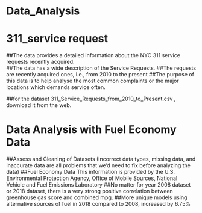 # Data_Analysis

# 311_service request

##The data provides a detailed information about the NYC 311 service requests recently acquired.<br />
##The data has a wide description of the Service Requests.
##The requests are recently acquired ones, i.e., from 2010 to the present
##The purpose of this data is to help analyse the most common complaints or the major locations which
  demands service often.

##for the dataset 311_Service_Requests_from_2010_to_Present.csv , download it from the web.

# Data Analysis with Fuel Economy Data

##Assess and Cleaning of Datasets (Incorrect data types, missing data, and inaccurate data are all problems that 
  we’d need to fix before analyzing the data)
##Fuel Economy Data This information is provided by the U.S. Environmental Protection Agency, Office of Mobile 
  Sources, National Vehicle and Fuel Emissions Laboratory
##No matter for year 2008 dataset or 2018 dataset, there is a very strong positive correlation between 
  greenhouse gas score and combined mpg.
##More unique models using alternative sources of fuel in 2018 compared to 2008, increased by 6.75%
